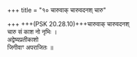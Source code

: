 +++
title = "१० चारुवाक् चारुवदनश् चारु"

+++
+++(PSK 20.28.10)+++चारुवाक् चारुवदनश्  
चारु सं काश नो नृभिः ।  
अद्वेष्यप्रतीकाशो  
जिगीवाꣳ अपराजितः ॥